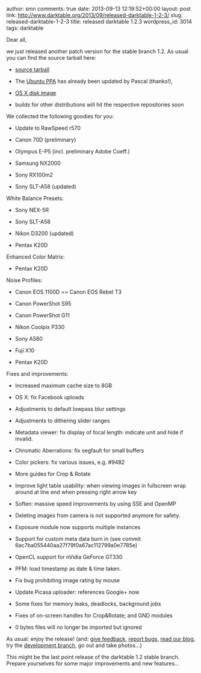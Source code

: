 author: smn
comments: true
date: 2013-09-13 12:19:52+00:00
layout: post
link: http://www.darktable.org/2013/09/released-darktable-1-2-3/
slug: released-darktable-1-2-3
title: released darktable 1.2.3
wordpress_id: 3014
tags: darktable

Dear all,

we just released another patch version for the stable branch 1.2. As usual you can find the source tarball here:



	
  * [source tarball](https://sourceforge.net/projects/darktable/files/darktable/1.2/darktable-1.2.3.tar.xz/download)

	
  * The [Ubuntu PPA](https://launchpad.net/~pmjdebruijn/+archive/darktable-release) has already been updated by Pascal (thanks!),

	
  * [OS X disk image](https://sourceforge.net/projects/darktable/files/darktable/1.2/darktable-1.2.3.dmg/download)

	
  * builds for other distributions will hit the respective repositories soon



We collected the following goodies for you:

	
  * Update to RawSpeed r570

	
  * Canon 70D (preliminary)

	
  * Olympus E-P5 (incl. preliminary Adobe Coeff.)

	
  * Samsung NX2000

	
  * Sony RX100m2

	
  * Sony SLT-A58 (updated)


White Balance Presets:

	
  * Sony NEX-5R

	
  * Sony SLT-A58

	
  * Nikon D3200 (updated)

	
  * Pentax K20D


Enhanced Color Matrix:

	
  * Pentax K20D


Noise Profiles:

	
  * Canon EOS 1100D == Canon EOS Rebel T3

	
  * Canon PowerShot S95

	
  * Canon PowerShot G11

	
  * Nikon Coolpix P330

	
  * Sony A580

	
  * Fuji X10

	
  * Pentax K20D


Fixes and improvements:

	
  * Increased maximum cache size to 8GB

	
  * OS X: fix Facebook uploads

	
  * Adjustments to default lowpass blur settings

	
  * Adjustments to dithering slider ranges

	
  * Metadata viewer: fix display of focal length: indicate unit and hide if invalid.

	
  * Chromatic Aberrations: fix segfault for small buffers

	
  * Color pickers: fix various issues, e.g. #9482

	
  * More guides for Crop & Rotate

	
  * Improve light table usability: when viewing images in fullscreen wrap around at line end when pressing right arrow key

	
  * Soften: massive speed improvements by using SSE and OpenMP

	
  * Deleting images from camera is not supported anymore for safety.

	
  * Exposure module now supports multiple instances

	
  * Support for custom meta data burn in (see commit 6ac7ba055440aa27f79f0a67ac112799a0e7785e)

	
  * OpenCL support for nVidia GeForce GT330

	
  * PFM: load timestamp as date & time taken.

	
  * Fix bug prohibiting image rating by mouse

	
  * Update Picasa uploader: references Google+ now

	
  * Some fixes for memory leaks, deadlocks, background jobs

	
  * Fixes of on-screen handles for Crop&Rotate; and GND modules

	
  * 0 bytes files will no longer be imported but ignored



As usual: enjoy the release!
(and: [give feedback](http://www.darktable.org/contact/), [report bugs](http://darktable.org/redmine/projects/darktable/issues), [read our blog](http://www.darktable.org/category/blog/), try the [development branch](https://github.com/darktable-org/darktable/commits/master), go out and take photos...)

This might be the last point release of the darktable 1.2 stable branch. Prepare yourselves for some major improvements and new features...
